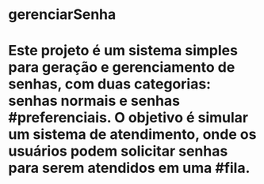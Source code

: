 # gerenciarSenha

# Este projeto é um sistema simples para geração e gerenciamento de senhas, com duas categorias: senhas normais e senhas #preferenciais. O objetivo é simular um sistema de atendimento, onde os usuários podem solicitar senhas para serem atendidos em uma #fila.
 
